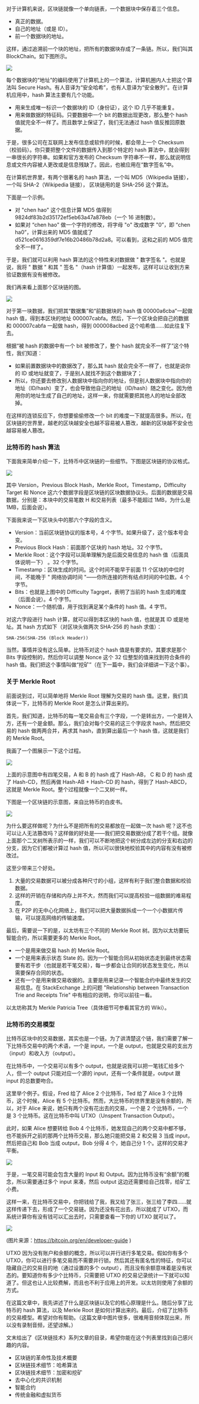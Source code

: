 对于计算机来说，区块链就像一个单向链表，一个数据块中保存着三个信息。

- 真正的数据。
- 自己的地址（或是 ID）。
- 前一个数据块的地址。

这样，通过追溯前一个块的地址，把所有的数据块存成了一条链。所以，我们叫其 BlockChain。如下图所示。

![](https://static001.geekbang.org/resource/image/1c/62/1c75fed53ee023c353a31616d2b29e62.png?wh=864*210?wh=864*210)

每个数据块的“地址”的编码使用了计算机上的一个算法，计算机圈内人士把这个算法叫 Secure Hash。有人音译为“安全哈希”，也有人意译为“安全散列”。在计算机应用中，hash 算法主要有几个功能。

- 用来生成唯一标识一个数据块的 ID（身份证），这个 ID 几乎不能重复。
- 用来做数据的特征码。只要数据中一个 bit 的数据出现更改，那么整个 hash 值就完全不一样了。而且数学上保证了，我们无法通过 hash 值反推回原数据。

于是，很多公司在互联网上发布信息或软件的时候，都会带上一个 Checksum（校验码）。你只要把整个文件的数据传入到那个特定的 hash 算法中，就会得到一串很长的字符串。如果和官方发布的 Checksum 字符串不一样，那么就说明信息或文件内容被人更改或是信息残缺了。因此，也被应用在“数字签名”中。

在计算机世界里，有两个很著名的 hash 算法，一个叫 MD5（Wikipedia 链接），一个叫 SHA-2（Wikipedia 链接）， 区块链用的是 SHA-256 这个算法。

下面是一个示例。

- 对 "chen hao" 这个信息计算 MD5 值得到 9824df83b2d35172ef5eb63a47a878eb（一个 16 进制数）。
- 如果对 “chen hao" 做一个字符的修改，将字母 "o" 改成数字 "0”，即 “chen ha0”，计算出来的 MD5 值就成了 d521ce0616359df7e16b20486b78d2a8。可以看到，这和之前的 MD5 值完全不一样了。

于是，我们就可以利用 hash 算法的这个特性来对数据做 " 数字签名 "。也就是说，我将 " 数据 " 和其 " 签名 "（hash 计算值）一起发布，这样可以让收到方来验证数据有没有被修改。

我们再来看上面那个区块链的图。

![](https://static001.geekbang.org/resource/image/1c/62/1c75fed53ee023c353a31616d2b29e62.png?wh=864*210?wh=864*210)

对于第一块数据，我们把其“数据集”和“前数据块的 hash 值 00000a6cba”一起做 hash 值，得到本区块的地址 000007cabfa。然后，下一个区块会把自己的数据和 000007cabfa 一起做 hash，得到 000008acbed 这个哈希值……如此往复下去。

根据“被 hash 的数据中有一个 bit 被修改了，整个 hash 就完全不一样了”这个特性，我们知道：

- 如果前置数据块中的数据改了，那么其 hash 就会完全不一样了，也就是说你的 ID 或地址就变了，于是别人就找不到这个数据块了；
- 所以，你还要去修改别人数据块中指向你的地址，但是别人数据块中指向你的地址（ID/hash）变了，也会导致他自己的地址（ID/hash）随之变化。因为他用你的地址生成了自己的地址，这样一来，你就需要把其他人的地址全部改掉。

在这样的连锁反应下，你想要偷偷修改一个 bit 的难度一下就提高很多。所以，在区块链的世界里，越老的区块越安全也越不容易被人篡改，越新的区块越不安全也越容易被人篡改。

### 比特币的 hash 算法

下面我来简单介绍一下，比特币中区块链的一些细节。下图是区块链的协议格式。

![](https://static001.geekbang.org/resource/image/a9/98/a99ad9de4d156cea9e8ee716c48e0298.png?wh=864*454)

其中 Version，Previous Block Hash，Merkle Root，Timestamp，Difficulty Target 和 Nonce 这六个数据字段是区块链的区块数据协议头。后面的数据是交易数据，分别是：本块中的交易笔数 H 和交易列表（最多不能超过 1MB，为什么是 1MB，后面会说）。

下面我来说一下区块头中的那六个字段的含义。

- Version：当前区块链协议的版本号，4 个字节。如果升级了，这个版本号会变。
- Previous Block Hash：前面那个区块的 hash 地址。32 个字节。
- Merkle Root：这个字段可以简单理解为是后面交易信息的 hash 值（后面具体说明一下） 。32 个字节。
- Timestamp：区块生成的时间。这个时间不能早于前面 11 个区块的中位时间，不能晚于 " 网络协调时间 "——你所连接的所有结点时间的中位数。4 个字节。
- Bits：也就是上图中的 Difficulty Tagrget，表明了当前的 hash 生成的难度（后面会说）。4 个字节。
- Nonce：一个随机值，用于找到满足某个条件的 hash 值。4 字节。

对这六字段进行 hash 计算，就可以得到本区块的 hash 值，也就是其 ID 或是地址。其 hash 方式如下（对区块头做两次 SHA-256 的 hash 求值）：

```
SHA-256(SHA-256 (Block Header))
```

当然，事情并没有这么简单。比特币对这个 hash 值是有要求的，其要求是那个 Bits 字段控制的，然后你可以调整 Nonce 这个 32 位整型的值来找到符合条件的 hash 值。我们把这个事情叫做“挖矿”（在下一篇中，我们会详细讲一下这个事）。

### 关于 Merkle Root

前面说到过，可以简单地将 Merkle Root 理解为交易的 hash 值。这里，我们具体说一下，比特币的 Merkle Root 是怎么计算出来的。

首先，我们知道，比特币的每一笔交易会有三个字段，一个是转出方，一个是转入方，还有一个是金额。那么，我们会对每个交易的这三个字段求 hash，然后把交易的 hash 做两两合并，再求其 hash，直到算出最后一个 hash 值，这就是我们的 Merkle Root。

我画了一个图展示一下这个过程。

![](https://static001.geekbang.org/resource/image/ae/yy/aeee43cfda67490b4ee40daaf367acyy.jpg?wh=1989x1296)

上面的示意图中有四笔交易，A 和 B 的 hash 成了 Hash-AB， C 和 D 的 hash 成了 Hash-CD，然后再做 Hash-AB + Hash-CD 的 hash，得到了 Hash-ABCD，这就是 Merkle Root。整个过程就像一个二叉树一样。

下图是一个区块链的示意图，来自比特币的白皮书。

![](https://static001.geekbang.org/resource/image/62/5b/627b2acd3eef17785c9c7efcaf594a5b.png?wh=864*343)

为什么要这样做呢？为什么不是把所有的交易都放在一起做一次 hash 呢？这不也可以让人无法篡改吗？这样做的好处是——我们把交易数据分成了若干个组。就像上面那个二叉树所表示的一样，我们可以不断地把这个树分成左边的分支和右边的分支，因为它们都被计算过 hash 值，所以可以很快地校验其中的内容有没有被修改过。

这至少带来三个好处。

1. 大量的交易数据可以被分成各种尺寸的小组，这样有利于我们整合数据和校验数据。
2. 这样的开销在存储和内存上并不大，然而我们可以提高校验一组数据的难易程度。
3. 在 P2P 的无中心化网络上，我们可以把大量数据拆成一个一个小数据片传输，可以提高网络的传输速度。

最后，需要说一下的是，以太坊有三个不同的 Merkle Root 树。因为以太坊要玩智能合约，所以需要更多的 Merkle Root。

- 一个是用来做交易 hash 的 Merkle Root。
- 一个是用来表示状态 State 的。因为一个智能合同从初始状态走到最终状态需要有若干步（也就是若干笔交易），每一步都会让合同的状态发生变化，所以需要保存合同的状态。
- 还有一个是用来做交易收据的。主要是用来记录一个智能合约中最终发生的交易信息。在 StackExchange 上的问题 "Relationship between Transaction Trie and Receipts Trie" 中有相应的说明，你可以前往一看。

以太坊称其为 Merkle Patricia Tree（具体细节可参看其官方的 Wiki）。

### 比特币的交易模型

比特币区块中的交易数据，其实也是一个链。为了讲清楚这个链，我们需要了解一下比特币交易中的两个术语，一个是 input，一个是 output，也就是交易的支出方（input）和收入方（output）。

在比特币中，一个交易可以有多个 output，也就是说我可以把一笔钱汇给多个人，但一个 output 只能对应一个源的 input，还有一个条件就是，output 跟 input 的总数要吻合。

这里举个例子。假设，Fred 给了 Alice 2 个比特币，Ted 给了 Alice 3 个比特币，这个时候，Alice 有 5 个比特币。然而，大比特币的世界里是没有余额的，所以，对于 Alice 来说，她只有两个没有花出去的交易，一个是 2 个比特币，一个是 3 个比特币。这在比特币中叫 UTXO（Unspent Transaction Output）。

此时，如果 Alice 想要转给 Bob 4 个比特币，她发现自己的两个交易中都不够，也不能拆开之前的那两个比特币交易，那么她只能把交易 2 和交易 3 当成 input，然后把自己和 Bob 当成 output，Bob 分得 4 个，她自己分 1 个。这样的交易才平衡。

![](https://static001.geekbang.org/resource/image/6c/41/6c82bd5c0bf3535b49f3dbe271480341.png?wh=689*391)

于是，一笔交易可能会包含大量的 Input 和 Output。因为比特币没有“余额”的概念，所以需要通过多个 input 来凑，然后 output 这边还需要给自己找零，给矿工小费。

这样一来，在比特币交易中，你把钱给了我，我又给了张三，张三给了李四……就这样传递下去，形成了一个交易链。因为还没有花出去，所以就成了 UTXO，而系统计算你有没有钱可以汇出去时，只需要查看一下你的 UTXO 就可以了。

![](https://static001.geekbang.org/resource/image/df/4d/dfd5d623ff27a5e6cfb0e5371822354d.png?wh=864*670)

(图片来源：https://bitcoin.org/en/developer-guide )

UTXO 因为没有账户和余额的概念，所以可以并行进行多笔交易。假如你有多个 UTXO，你可以进行多笔交易而不需要并行锁。然后其还有匿名性的特征，你可以隐藏自己的交易目的地（通过设置的多个 output），而且没有余额意味着是没有状态的。要知道你有多少个比特币，只需要把 UTXO 的交易记录统计一下就可以知道了。但这也让人比较费解，而且也不利于应用上的开发。以太坊则使用了余额的方式。

在这篇文章中，我先讲述了什么是区块链以及它的核心原理是什么。随后分享了比特币的 hash 算法，以及 Merkle Root 是如何计算出来的。最后，介绍了比特币的交易模型。希望对你有帮助。（这篇文章中图片很多，很难用音频体现出来，所以没有录制音频，还望谅解。）

文末给出了《区块链技术》系列文章的目录，希望你能在这个列表里找到自己感兴趣的内容。

- 区块链的革命性及技术概要
- 区块链技术细节：哈希算法
- 区块链技术细节：加密和挖矿
- 去中心化的共识机制
- 智能合约
- 传统金融和虚拟货币
